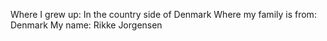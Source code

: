 Where I grew up: In the country side of Denmark
Where my family is from: Denmark
My name: Rikke Jorgensen